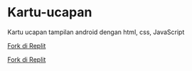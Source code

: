 # Kartu-ucapan
Kartu ucapan tampilan android dengan html, css, JavaScript

[Fork di Replit](https://replit.com/@CtPedia/kartu-ucapan)

[Fork di Replit](https://replit.com/@CtPedia/kartu-ucapan)

